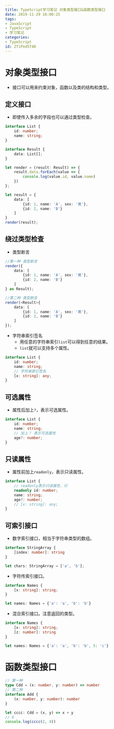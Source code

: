 ```yaml
---
title: TypeScript学习笔记 对象类型接口&函数类型接口
date: 2019-11-29 16:00:25
tags:
- JavaScript
- TypeScript
- 学习笔记
categories:
- TypeScript
id: ZfiPod5T48
---
```

# 对象类型接口
- 接口可以用来约束对象，函数以及类的结构和类型。

## 定义接口
- 即使传入多余的字段也可以通过类型检查。

```ts
interface List {
    id: number;
    name: string;
}

interface Result {
    data: List[];
}

let render = (result: Result) => {
    result.data.forEach(value => {
        console.log(value.id, value.name)
    })
};

let result = {
    data: [
        {id: 1, name: 'A', sex: '男'},
        {id: 2, name: 'B'}
    ]
}
render(result);
```

## 绕过类型检查
- 类型断言

```ts
//第一种 类型断言
render({
    data: [
        {id: 1, name: 'A', sex: '男'},
        {id: 2, name: 'B'}
    ]
} as Result);
```

```ts
//第二种 类型断言
render(<Result>{
    data: [
        {id: 1, name: 'A', sex: '男'},
        {id: 2, name: 'B'}
    ]
});
```

- 字符串索引签名
    - 用任意的字符串索引`list`可以得到任意的结果。
    - `list`就可以支持多个属性。

```ts
interface List {
    id: number;
    name: string;
    // 字符串索引签名
    [x: string]: any;
}
```

## 可选属性
- 属性后加上`?`，表示可选属性。

```ts
interface List {
    id: number;
    name: string;
    // 加上？ 表示可选属性
    age?: number;
}
```

## 只读属性
- 属性前加上`readonly`，表示只读属性。

```ts
interface List {
    // readonly表示只读属性，只
    readonly id: number;
    name: string;
    age?: number;
    // [x: string]: any;
}
```

## 可索引接口

- 数字索引接口，相当于字符串类型的数组。

```ts
interface StringArray {
    [index: number]: string
}

let chars: StringArray = ['a', 'b'];
```

- 字符传索引接口。

```ts
interface Names {
    [x: string]: string;
}

let names: Names = {'a': 'a', 'b': 'b'}
```

- 混合索引接口。注意返回的类型。

```ts
interface Names {
    [x: string]: string;
    [z: number]: string
}

let names: Names = {'a': 'a', 'b': 'b', 5: 'c'}
```

# 函数类型接口

```ts
// 第一种
type Cdd = (x: number, y: number) => number
// 第二种
interface Add {
    (x: number, y: number): number
}

let cccc: Cdd = (x, y) => x + y
// 6
console.log(cccc(2, 4))
```